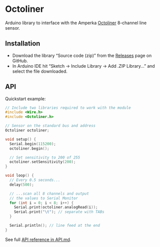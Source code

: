 # Octoliner

Arduino library to interface with the Amperka [Octoliner](https://my.amperka.com/modules/octoliner) 8-channel line sensor.

## Installation

- Download the library “Source code (zip)” from the [Releases](https://github.com/amperka/Octoliner/releases) page on GitHub.
- In Arduino IDE hit “Sketch → Include Library → Add .ZIP Library...” and select the file downloaded.

## API

Quickstart example:

```cpp
// Include two libraries required to work with the module
#include <Wire.h>
#include <Octoliner.h>

// Sensor on the standard bus and address
Octoliner octoliner;

void setup() {
  Serial.begin(115200);
  octoliner.begin();

  // Set sensitivity to 200 of 255
  octoliner.setSensitivity(200);
}

void loop() {
  // Every 0.5 seconds...
  delay(500);

  // ...scan all 8 channels and output
  // the values to Serial Monitor
  for (int i = 0; i < 8; i++) {
    Serial.print(octoliner.analogRead(i));
    Serial.print("\t"); // separate with TABs
  }

  Serial.println(); // line feed at the end
}
```

See full [API reference in API.md](./API.md).
